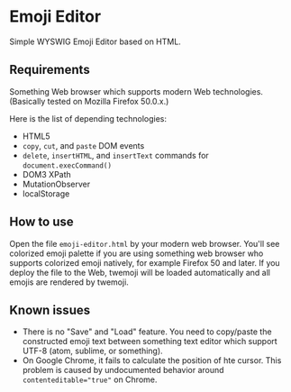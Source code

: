 # Emoji Editor

Simple WYSWIG Emoji Editor based on HTML.

## Requirements

Something Web browser which supports modern Web technologies.
(Basically tested on Mozilla Firefox 50.0.x.)

Here is the list of depending technologies:

* HTML5
* `copy`, `cut`, and `paste` DOM events
* `delete`, `insertHTML`, and `insertText` commands for `document.execCommand()`
* DOM3 XPath
* MutationObserver
* localStorage

## How to use

Open the file `emoji-editor.html` by your modern web browser. You'll see colorized emoji palette if you are using something web browser who supports colorized emoji natively, for example Firefox 50 and later.
If you deploy the file to the Web, twemoji will be loaded automatically and all emojis are rendered by twemoji.

## Known issues

 * There is no "Save" and "Load" feature. You need to copy/paste the constructed emoji text between something text editor which support  UTF-8 (atom, sublime, or something).
 * On Google Chrome, it fails to calculate the position of hte cursor. This problem is caused by undocumented behavior around `contenteditable="true"` on Chrome.
